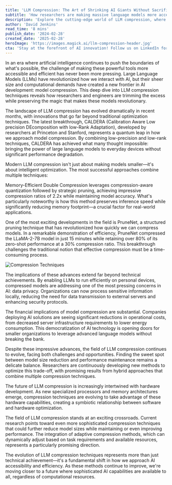 ```yaml
---
title: 'LLM Compression: The Art of Shrinking AI Giants Without Sacrificing Performance'
subtitle: 'How researchers are making massive language models more accessible through innovative compression techniques'
description: 'Explore the cutting-edge world of LLM compression, where researchers are revolutionizing how we make massive AI models more accessible and efficient. From innovative techniques like CALDERA to practical applications in privacy and edge computing, discover how compression is democratizing AI technology while maintaining powerful performance.'
author: 'David Jenkins'
read_time: '8 mins'
publish_date: '2024-02-28'
created_date: '2025-02-28'
heroImage: 'https://images.magick.ai/llm-compression-header.jpg'
cta: 'Stay at the forefront of AI innovation! Follow us on LinkedIn for the latest updates on LLM compression techniques and breakthrough developments in AI accessibility.'
---
```


In an era where artificial intelligence continues to push the boundaries of what's possible, the challenge of making these powerful tools more accessible and efficient has never been more pressing. Large Language Models (LLMs) have revolutionized how we interact with AI, but their sheer size and computational demands have created a new frontier in AI development: model compression. This deep dive into LLM compression techniques reveals how researchers and engineers are trimming the excess while preserving the magic that makes these models revolutionary.

The landscape of LLM compression has evolved dramatically in recent months, with innovations that go far beyond traditional optimization techniques. The latest breakthrough, CALDERA (Calibration Aware Low precision DEcomposition with low-Rank Adaptation), developed by researchers at Princeton and Stanford, represents a quantum leap in how we approach model compression. By combining low-precision and low-rank techniques, CALDERA has achieved what many thought impossible: bringing the power of large language models to everyday devices without significant performance degradation.

Modern LLM compression isn't just about making models smaller—it's about intelligent optimization. The most successful approaches combine multiple techniques:

Memory-Efficient Double Compression leverages compression-aware quantization followed by strategic pruning, achieving impressive compression ratios of 2.2x while maintaining model accuracy. What's particularly noteworthy is how this method preserves inference speed while significantly reducing memory footprint—a crucial factor for real-world applications.

One of the most exciting developments in the field is PruneNet, a structured pruning technique that has revolutionized how quickly we can compress models. In a remarkable demonstration of efficiency, PruneNet compressed the LLaMA-2-7B model in just 15 minutes while retaining over 80% of its zero-shot performance at a 30% compression ratio. This breakthrough challenges the traditional notion that effective compression must be a time-consuming process.

![Compression Techniques](https://i.magick.ai/PIXE/1738406181100_magick_img.webp)

The implications of these advances extend far beyond technical achievements. By enabling LLMs to run efficiently on personal devices, compressed models are addressing one of the most pressing concerns in AI: data privacy. Organizations can now process sensitive information locally, reducing the need for data transmission to external servers and enhancing security protocols.

The financial implications of model compression are substantial. Companies deploying AI solutions are seeing significant reductions in operational costs, from decreased server infrastructure requirements to lower energy consumption. This democratization of AI technology is opening doors for smaller organizations to leverage advanced language models without breaking the bank.

Despite these impressive advances, the field of LLM compression continues to evolve, facing both challenges and opportunities. Finding the sweet spot between model size reduction and performance maintenance remains a delicate balance. Researchers are continuously developing new methods to optimize this trade-off, with promising results from hybrid approaches that combine multiple compression techniques.

The future of LLM compression is increasingly intertwined with hardware development. As new specialized processors and memory architectures emerge, compression techniques are evolving to take advantage of these hardware capabilities, creating a symbiotic relationship between software and hardware optimization.

The field of LLM compression stands at an exciting crossroads. Current research points toward even more sophisticated compression techniques that could further reduce model sizes while maintaining or even improving performance. The integration of adaptive compression methods, which can dynamically adjust based on task requirements and available resources, represents a particularly promising direction.

The evolution of LLM compression techniques represents more than just technical achievement—it's a fundamental shift in how we approach AI accessibility and efficiency. As these methods continue to improve, we're moving closer to a future where sophisticated AI capabilities are available to all, regardless of computational resources.